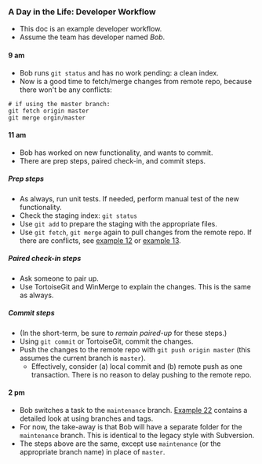 
### A Day in the Life: Developer Workflow

* This doc is an example developer workflow.
* Assume the team has developer named _Bob_.

#### 9 am

* Bob runs `git status` and has no work pending: a clean index.
* Now is a good time to fetch/merge changes from remote repo, because there won't be any conflicts:
```
# if using the master branch:
git fetch origin master
git merge orgin/master
```

#### 11 am

* Bob has worked on new functionality, and wants to commit.
* There are prep steps, paired check-in, and commit steps. 

##### Prep steps

* As always, run unit tests. If needed, perform manual test of the new functionality.
* Check the staging index: `git status`
* Use `git add` to prepare the staging with the appropriate files.
* Use `git fetch`, `git merge` again to pull changes from the remote repo. If there are conflicts, see [example 12](./egg_12_remote.md) or [example 13](./egg_13_remote.md).

##### Paired check-in steps

* Ask someone to pair up.
* Use TortoiseGit and WinMerge to explain the changes. This is the same as always. 

##### Commit steps

* (In the short-term, be sure to _remain paired-up_ for these steps.)
* Using `git commit` or TortoiseGit, commit the changes.
* Push the changes to the remote repo with `git push origin master` (this assumes the current branch is `master`).
    * Effectively, consider (a) local commit and (b) remote push as one transaction. There is no reason to delay pushing to the remote repo.

#### 2 pm

* Bob switches a task to the `maintenance` branch. [Example 22](./egg_22_workflow.md) contains a detailed look at using branches and tags.
* For now, the take-away is that Bob will have a separate folder for the `maintenance` branch. This is identical to the legacy style with Subversion.
* The steps above are the same, except use `maintenance` (or the appropriate branch name) in place of `master`.

